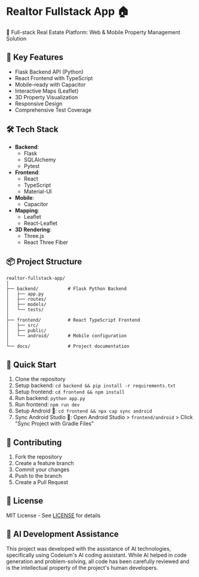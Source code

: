 # Realtor Fullstack App 🏠

🌟 Full-stack Real Estate Platform: Web & Mobile Property Management Solution

## 🔑 Key Features
- Flask Backend API (Python)
- React Frontend with TypeScript
- Mobile-ready with Capacitor
- Interactive Maps (Leaflet)
- 3D Property Visualization
- Responsive Design
- Comprehensive Test Coverage

## 🛠 Tech Stack
- **Backend**: 
  * Flask
  * SQLAlchemy
  * Pytest
- **Frontend**: 
  * React
  * TypeScript
  * Material-UI
- **Mobile**: 
  * Capacitor
- **Mapping**: 
  * Leaflet
  * React-Leaflet
- **3D Rendering**: 
  * Three.js
  * React Three Fiber

## 📦 Project Structure
```
realtor-fullstack-app/
│
├── backend/           # Flask Python Backend
│   ├── app.py
│   ├── routes/
│   ├── models/
│   └── tests/
│
├── frontend/          # React TypeScript Frontend
│   ├── src/
│   ├── public/
│   └── android/       # Mobile configuration
│
└── docs/              # Project documentation
```

## 🚀 Quick Start
1. Clone the repository
2. Setup backend: `cd backend && pip install -r requirements.txt`
3. Setup frontend: `cd frontend && npm install`
4. Run backend: `python app.py`
5. Run frontend: `npm run dev`
6. Setup Android 📱: `cd frontend && npx cap sync android`
7. Sync Android Studio 🤖: Open Android Studio > `frontend/android` > Click "Sync Project with Gradle Files"

## 🤝 Contributing
1. Fork the repository
2. Create a feature branch
3. Commit your changes
4. Push to the branch
5. Create a Pull Request

## 📄 License
MIT License - See [LICENSE](LICENSE) for details

## 🤖 AI Development Assistance
This project was developed with the assistance of AI technologies, specifically using Codeium's AI coding assistant. While AI helped in code generation and problem-solving, all code has been carefully reviewed and is the intellectual property of the project's human developers.
